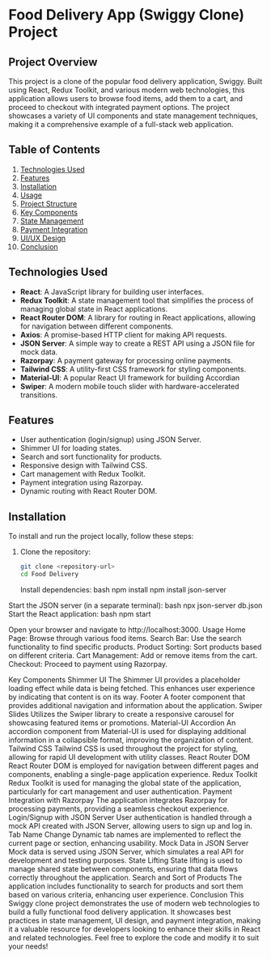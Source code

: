 # Food Delivery App (Swiggy Clone) Project

## Project Overview

This project is a clone of the popular food delivery application, Swiggy. Built using React, Redux Toolkit, and various modern web technologies, this application allows users to browse food items, add them to a cart, and proceed to checkout with integrated payment options. The project showcases a variety of UI components and state management techniques, making it a comprehensive example of a full-stack web application.

## Table of Contents

1. [Technologies Used](#technologies-used)
2. [Features](#features)
3. [Installation](#installation)
4. [Usage](#usage)
5. [Project Structure](#project-structure)
6. [Key Components](#key-components)
7. [State Management](#state-management)
8. [Payment Integration](#payment-integration)
9. [UI/UX Design](#uiux-design)
10. [Conclusion](#conclusion)

## Technologies Used

- **React**: A JavaScript library for building user interfaces.
- **Redux Toolkit**: A state management tool that simplifies the process of managing global state in React applications.
- **React Router DOM**: A library for routing in React applications, allowing for navigation between different components.
- **Axios**: A promise-based HTTP client for making API requests.
- **JSON Server**: A simple way to create a REST API using a JSON file for mock data.
- **Razorpay**: A payment gateway for processing online payments.
- **Tailwind CSS**: A utility-first CSS framework for styling components.
- **Material-UI**: A popular React UI framework for building Accordian
- **Swiper**: A modern mobile touch slider with hardware-accelerated transitions.

## Features

- User authentication (login/signup) using JSON Server.
- Shimmer UI for loading states.
- Search and sort functionality for products.
- Responsive design with Tailwind CSS.
- Cart management with Redux Toolkit.
- Payment integration using Razorpay.
- Dynamic routing with React Router DOM.

## Installation

To install and run the project locally, follow these steps:

1. Clone the repository:
   ```bash
   git clone <repository-url>
   cd Food Delivery
   ```
   Install dependencies:
   bash
   npm install
   npm install json-server

Start the JSON server (in a separate terminal):
bash
npx json-server db.json
Start the React application:
bash
npm start

Open your browser and navigate to http://localhost:3000.
Usage
Home Page: Browse through various food items.
Search Bar: Use the search functionality to find specific products.
Product Sorting: Sort products based on different criteria.
Cart Management: Add or remove items from the cart.
Checkout: Proceed to payment using Razorpay.



Key Components
Shimmer UI
The Shimmer UI provides a placeholder loading effect while data is being fetched. This enhances user experience by indicating that content is on its way.
Footer
A footer component that provides additional navigation and information about the application.
Swiper Slides
Utilizes the Swiper library to create a responsive carousel for showcasing featured items or promotions.
Material-UI Accordion
An accordion component from Material-UI is used for displaying additional information in a collapsible format, improving the organization of content.
Tailwind CSS
Tailwind CSS is used throughout the project for styling, allowing for rapid UI development with utility classes.
React Router DOM
React Router DOM is employed for navigation between different pages and components, enabling a single-page application experience.
Redux Toolkit
Redux Toolkit is used for managing the global state of the application, particularly for cart management and user authentication.
Payment Integration with Razorpay
The application integrates Razorpay for processing payments, providing a seamless checkout experience.
Login/Signup with JSON Server
User authentication is handled through a mock API created with JSON Server, allowing users to sign up and log in.
Tab Name Change
Dynamic tab names are implemented to reflect the current page or section, enhancing usability.
Mock Data in JSON Server
Mock data is served using JSON Server, which simulates a real API for development and testing purposes.
State Lifting
State lifting is used to manage shared state between components, ensuring that data flows correctly throughout the application.
Search and Sort of Products
The application includes functionality to search for products and sort them based on various criteria, enhancing user experience.
Conclusion
This Swiggy clone project demonstrates the use of modern web technologies to build a fully functional food delivery application. It showcases best practices in state management, UI design, and payment integration, making it a valuable resource for developers looking to enhance their skills in React and related technologies.
Feel free to explore the code and modify it to suit your needs!
